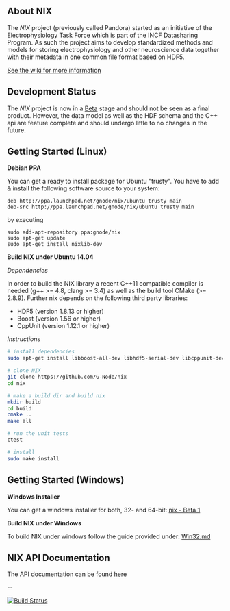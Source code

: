About NIX
-------------

The *NIX* project (previously called Pandora) started as an initiative of the Electrophysiology Task Force which is part
of the INCF Datasharing Program. As such the project aims to develop standardized methods and models for storing
electrophysiology and other neuroscience data together with their metadata in one common file format based on HDF5.

[See the wiki for more information](https://github.com/G-Node/nix/wiki)

Development Status
------------------

The *NIX* project is now in a [Beta](https://github.com/G-Node/nix/releases) stage and should not be seen as a final product. However, the data model as well as the HDF schema and the C++ api are feature complete and should undergo little to no changes in the future.

Getting Started (Linux)
-----------------------

**Debian PPA**

You can get a ready to install package for Ubuntu "trusty". You have to add & install the following software source to your system:

```
deb http://ppa.launchpad.net/gnode/nix/ubuntu trusty main 
deb-src http://ppa.launchpad.net/gnode/nix/ubuntu trusty main 
```
by executing 

```
sudo add-apt-repository ppa:gnode/nix
sudo apt-get update
sudo apt-get install nixlib-dev
```

**Build NIX under Ubuntu 14.04**

_Dependencies_

In order to build the NIX library a recent C++11 compatible compiler is needed (g++ >= 4.8, clang >= 3.4)
as well as the build tool CMake (>= 2.8.9). Further nix depends on the following third party libraries:

- HDF5 (version 1.8.13 or higher)
- Boost (version 1.56 or higher)
- CppUnit (version 1.12.1 or higher)

_Instructions_

```bash
# install dependencies
sudo apt-get install libboost-all-dev libhdf5-serial-dev libcppunit-dev cmake build-essential

# clone NIX
git clone https://github.com/G-Node/nix
cd nix

# make a build dir and build nix
mkdir build
cd build
cmake ..
make all

# run the unit tests
ctest

# install
sudo make install
```

Getting Started (Windows)
-------------------------

**Windows Installer**

You can get a windows installer for both, 32- and 64-bit: [nix - Beta 1](https://github.com/G-Node/nix/releases)

**Build NIX under Windows**

To build NIX under windows follow the guide provided under: [Win32.md](https://github.com/G-Node/nix/blob/master/Win32.md)

NIX API Documentation
---------------------

The API documentation can be found [here](http://g-node.github.io/nix/)

--

[![Build Status](https://travis-ci.org/G-Node/nix.png?branch=master)](https://travis-ci.org/G-Node/nix)
